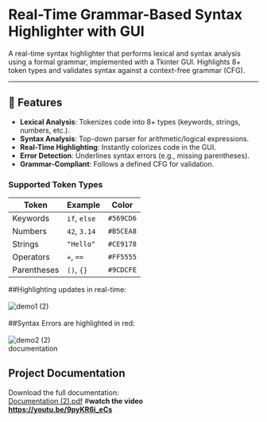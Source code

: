 # Real-Time Grammar-Based Syntax Highlighter with GUI


A real-time syntax highlighter that performs lexical and syntax analysis using a formal grammar, implemented with a Tkinter GUI. Highlights 8+ token types and validates syntax against a context-free grammar (CFG).

---

## 📌 Features
- **Lexical Analysis**: Tokenizes code into 8+ types (keywords, strings, numbers, etc.).
- **Syntax Analysis**: Top-down parser for arithmetic/logical expressions.
- **Real-Time Highlighting**: Instantly colorizes code in the GUI.
- **Error Detection**: Underlines syntax errors (e.g., missing parentheses).
- **Grammar-Compliant**: Follows a defined CFG for validation.

### Supported Token Types
| Token        | Example      | Color       |
|--------------|--------------|-------------|
| Keywords     | `if`, `else` | `#569CD6`   |
| Numbers      | `42`, `3.14` | `#B5CEA8`   |
| Strings      | `"Hello"`    | `#CE9178`   |
| Operators    | `+`, `==`    | `#FF5555`   |
| Parentheses  | `()`, `{}`   | `#9CDCFE`   |



##Highlighting updates in real-time:<br><br>
![demo1 (2)](https://github.com/user-attachments/assets/137189a1-d1ec-4098-abeb-0de30ec32e28)
<br><br>
##Syntax Errors are highlighted in red:<br><br>
![demo2 (2)](https://github.com/user-attachments/assets/bc8b1d49-0e64-4c20-b23e-03af7c12475b)
<br>
documentation 
## Project Documentation
Download the full documentation:  
[Documentation (2).pdf](https://github.com/suhailkhaleqi/syntax_highlighter/blob/main/Documentation%20(2).pdf?raw=true)
#<b>watch the video<b><br>
https://youtu.be/9pyKR6i_eCs





